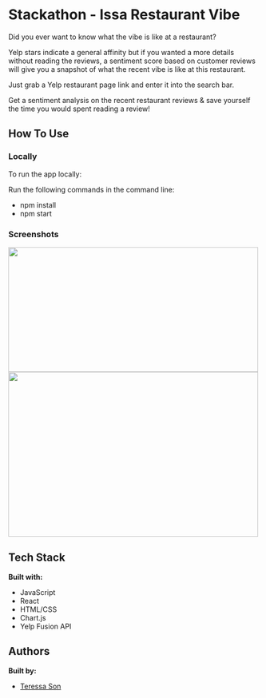 # Stackathon - Issa Restaurant Vibe

Did you ever want to know what the vibe is like at a restaurant? 

Yelp stars indicate a general affinity but if you wanted a more details without reading the reviews, a sentiment score based on customer reviews will give you a snapshot of what the recent vibe is like at this restaurant.

Just grab a Yelp restaurant page link and enter it into the search bar.

Get a sentiment analysis on the recent restaurant reviews & save yourself the time you would spent reading a review!

## How To Use

### Locally

To run the app locally:

Run the following commands in the command line:

- npm install
- npm start



### Screenshots

<p float="left">
<img src="https://i.imgur.com/t01vQib.png?1" height="250px" width="500px" style='display: inline-block'/>
<img src="https://i.imgur.com/oIHCgHj.png" height="330px" width="500px" style='display: inline-block'/>
</p>

## Tech Stack

**Built with:**

- JavaScript
- React
- HTML/CSS
- Chart.js
- Yelp Fusion API

## Authors

**Built by:**

- [Teressa Son](https://github.com/tttson)

